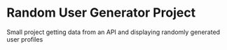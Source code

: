 # Random User Generator Project

Small project getting data from an API and displaying randomly generated user profiles 